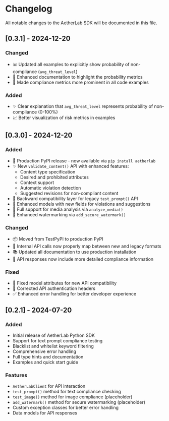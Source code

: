 # Changelog

All notable changes to the AetherLab SDK will be documented in this file.

## [0.3.1] - 2024-12-20

### Changed
- 📊 Updated all examples to explicitly show probability of non-compliance (`avg_threat_level`)
- 📝 Enhanced documentation to highlight the probability metrics
- 🎯 Made compliance metrics more prominent in all code examples

### Added
- ✨ Clear explanation that `avg_threat_level` represents probability of non-compliance (0-100%)
- 📈 Better visualization of risk metrics in examples

## [0.3.0] - 2024-12-20

### Added
- 🎉 Production PyPI release - now available via `pip install aetherlab`
- ✨ New `validate_content()` API with enhanced features:
  - Content type specification
  - Desired and prohibited attributes
  - Context support
  - Automatic violation detection
  - Suggested revisions for non-compliant content
- 🔧 Backward compatibility layer for legacy `test_prompt()` API
- 📝 Enhanced models with new fields for violations and suggestions
- 🚀 Full support for media analysis via `analyze_media()`
- 🔐 Enhanced watermarking via `add_secure_watermark()`

### Changed
- 📦 Moved from TestPyPI to production PyPI
- 🔄 Internal API calls now properly map between new and legacy formats
- 📚 Updated all documentation to use production installation
- 🎯 API responses now include more detailed compliance information

### Fixed
- 🐛 Fixed model attributes for new API compatibility
- 🔧 Corrected API authentication headers
- ✅ Enhanced error handling for better developer experience

## [0.2.1] - 2024-07-20
### Added
- Initial release of AetherLab Python SDK
- Support for text prompt compliance testing
- Blacklist and whitelist keyword filtering
- Comprehensive error handling
- Full type hints and documentation
- Examples and quick start guide

### Features
- `AetherLabClient` for API interaction
- `test_prompt()` method for text compliance checking
- `test_image()` method for image compliance (placeholder)
- `add_watermark()` method for secure watermarking (placeholder)
- Custom exception classes for better error handling
- Data models for API responses 